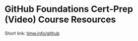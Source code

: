 # GitHub Foundations Cert-Prep (Video) Course Resources

Short link: [timw.info/github](https://github.com/timothywarner-org/githubfoundations)
